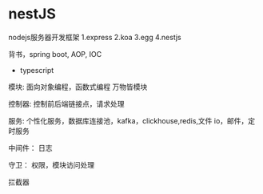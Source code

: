 # nestJS

nodejs服务器开发框架
1.express
2.koa
3.egg
4.nestjs

背书，spring boot, AOP, IOC

- typescript 

模块:
面向对象编程，函数式编程
万物皆模块

控制器:
控制前后端链接点，请求处理

服务:
个性化服务，数据库连接池，kafka，clickhouse,redis,文件 io，邮件，定时服务

中间件：
日志

守卫：
权限，模块访问处理

拦截器